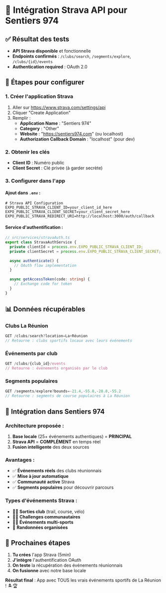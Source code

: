 # 🚴 Intégration Strava API pour Sentiers 974

## ✅ Résultat des tests
- **API Strava disponible** et fonctionnelle
- **Endpoints confirmés** : `/clubs/search`, `/segments/explore`, `/clubs/{id}/events`
- **Authentication required** : OAuth 2.0

## 🔑 Étapes pour configurer

### 1. Créer l'application Strava
1. Aller sur https://www.strava.com/settings/api
2. Cliquer "Create Application"
3. Remplir :
   - **Application Name** : "Sentiers 974"
   - **Category** : "Other"  
   - **Website** : "https://sentiers974.com" (ou localhost)
   - **Authorization Callback Domain** : "localhost" (pour dev)

### 2. Obtenir les clés
- **Client ID** : Numéro public
- **Client Secret** : Clé privée (à garder secrète)

### 3. Configurer dans l'app

#### Ajout dans `.env` :
```env
# Strava API Configuration
EXPO_PUBLIC_STRAVA_CLIENT_ID=your_client_id_here
EXPO_PUBLIC_STRAVA_CLIENT_SECRET=your_client_secret_here
EXPO_PUBLIC_STRAVA_REDIRECT_URI=http://localhost:3000/auth/callback
```

#### Service d'authentification :
```typescript
// src/services/stravaAuth.ts
export class StravaAuthService {
  private clientId = process.env.EXPO_PUBLIC_STRAVA_CLIENT_ID;
  private clientSecret = process.env.EXPO_PUBLIC_STRAVA_CLIENT_SECRET;
  
  async authenticate() {
    // OAuth flow implementation
  }
  
  async getAccessToken(code: string) {
    // Exchange code for token
  }
}
```

## 📊 Données récupérables

### Clubs La Réunion
```javascript
GET /clubs/search?location=La+Réunion
// Retourne : clubs sportifs locaux avec leurs événements
```

### Événements par club
```javascript  
GET /clubs/{club_id}/events
// Retourne : événements organisés par le club
```

### Segments populaires
```javascript
GET /segments/explore?bounds=-21.4,-55.8,-20.8,-55.2
// Retourne : segments de course populaires à La Réunion
```

## 🎯 Intégration dans Sentiers 974

### Architecture proposée :
1. **Base locale** (25+ événements authentiques) = **PRINCIPAL**
2. **Strava API** = **COMPLÉMENT** en temps réel
3. **Fusion intelligente** des deux sources

### Avantages :
- ✅ **Événements réels** des clubs réunionnais
- ✅ **Mise à jour automatique** 
- ✅ **Communauté active** Strava
- ✅ **Segments populaires** pour découvrir parcours

### Types d'événements Strava :
- 🏃‍♂️ **Sorties club** (trail, course, vélo)
- 🚴‍♀️ **Challenges communautaires**
- 🏊‍♀️ **Événements multi-sports**
- 🥾 **Randonnées organisées**

## 🚀 Prochaines étapes

1. **Tu crées** l'app Strava (5min)
2. **J'intègre** l'authentification OAuth
3. **On teste** la récupération des événements réunionnais
4. **On fusionne** avec notre base locale

**Résultat final** : App avec TOUS les vrais événements sportifs de La Réunion ! 🏝️🏆